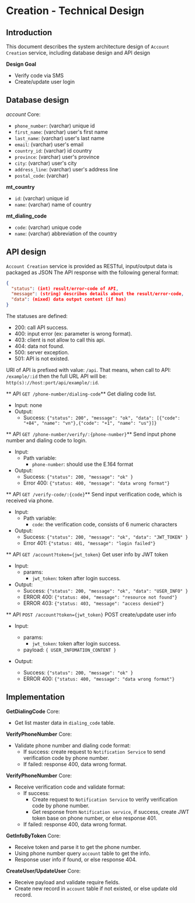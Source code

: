 #   Creation - Technical Design

## Introduction
This document describes the system architecture design of `Account Creation` service, including database design and API design

**Design Goal**

- Verify code via SMS
- Create/update user login

## Database design
*account*
Core:
- `phone_number`: (varchar) unique id
- `first_name`: (varchar) user's first name
- `last_name`: (varchar) user's last name
- `email`: (varchar) user's email
- `country_id`: (varchar) id country
- `province`: (varchar) user's province
- `city`: (varchar) user's city
- `address_line`: (varchar) user's address line
- `postal_code`: (varchar)

**mt_country**
- `id`: (varchar) unique id
- `name`: (varchar) name of country

**mt_dialing_code**
- `code`: (varchar) unique code
- `name`: (varchar) abbreviation of the country

## API design
`Account Creation` service is provided as RESTful, input/output data is packaged as JSON
The API response with the following general format:
```json
{
  "status": (int) result/error-code of API,
  "message": (string) describes details about the result/error-code,
  "data": (mixed) data output content (if has)
}
```
The statuses are defined:
- 200: call API success.
- 400: input error (ex: parameter is wrong format).
- 403: client is not allow to call this api.
- 404: data not found.
- 500: server exception.
- 501: API is not existed.

URI of API is prefixed with value: `/api`.
That means, when call to API: `/example/:id` then the full URL API will be: `http(s)://host:port/api/example/:id`.

** API `GET /phone-number/dialing-code`**
Get dialing code list.
- Input: none
- Output:
    - Success: `{"status": 200", "message": "ok", "data": [{"code": "+84", "name": "vn"},{"code": "+1", "name": "us"}]}`
    
** API `GET /phone-number/verify/:{phone-number}`**
Send input phone number and dialing code to login.
- Input:
    - Path variable:
        - `phone-number`: should use the E.164 format
- Output:
    - Success: `{"status": 200, "message": "ok" }`
    - Error 400: `{"status: 400, "message": "data wrong format"}`
    
** API `GET /verify-code/:{code}`**
Send input verification code, which is received via phone.
- Input:
    - Path variable:
        - `code`: the verification code, consists of 6 numeric characters
- Output:
    - Success: `{"status": 200, "message": "ok", "data": "JWT_TOKEN" }`
    - Error 401: `{"status: 401, "message": "login failed"}`
    
    
** API `GET /account?token={jwt_token}`
Get user info by JWT token
- Input:
    - params:
        - `jwt_token`: token after login success.
- Output:
    - Success: `{"status": 200, "message": "ok", "data": "USER_INFO" }`
    - ERROR 400: `{"status: 404, "message": "resource not found"}`
    - ERROR 403: `{"status: 403, "message": "access denied"}`
    
** API `POST /account?token={jwt_token}`
POST create/update user info
- Input:
    - params:
        - `jwt_token`: token after login success.
    - payload:
        `{ USER_INFOMATION_CONTENT }`
     
- Output:
    - Success: `{"status": 200, "message": "ok" }`
    - ERROR 400: `{"status: 400, "message": "data wrong format"}`

## Implementation

**GetDialingCode**
Core:
- Get list master data in `dialing_code` table.

**VerifyPhoneNumber**
Core:
- Validate phone number and dialing code format:
    - If success: create request to `Notification Service` to send verification code by phone number.
    - If failed: response 400, data wrong format.
    
**VerifyPhoneNumber**
Core:
- Receive verification code and validate format:
    - If success: 
        - Create request to `Notification Service` to verify verification code by phone number.
        - Get response from `Notification service`, if success, create JWT token base on phone number, or else response 401.
    - If failed: response 400, data wrong format.
    
**GetInfoByToken**
Core:
- Receive token and parse it to get the phone number.
- Using phone number query `account` table to get the info.
- Response user info if found, or else response 404.

**CreateUser/UpdateUser**
Core:
- Receive payload and validate require fields.
- Create new record in `account` table if not existed, or else update old record.
